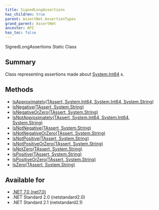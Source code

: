 ```yaml
---
title: SignedLongAssertions
has_children: true
parent: AssertNet.AssertionTypes
grand_parent: AssertNet
ancestor: API
has_toc: false
---
```

SignedLongAssertions Static Class

## Summary
Class representing assertions made about [System.Int64](https://learn.microsoft.com/en-us/dotnet/api/system.int64) s.

## Methods
- [IsApproximately<TAssert>(TAssert, System.Int64, System.Int64, System.String)](m_assertnet_assertiontypes_signedlongassertions_isapproximately__1___0_system_int64_system_int64_system_string_.md)
- [IsNegative<TAssert>(TAssert, System.String)](m_assertnet_assertiontypes_signedlongassertions_isnegative__1___0_system_string_.md)
- [IsNegativeOrZero<TAssert>(TAssert, System.String)](m_assertnet_assertiontypes_signedlongassertions_isnegativeorzero__1___0_system_string_.md)
- [IsNotApproximately<TAssert>(TAssert, System.Int64, System.Int64, System.String)](m_assertnet_assertiontypes_signedlongassertions_isnotapproximately__1___0_system_int64_system_int64_system_string_.md)
- [IsNotNegative<TAssert>(TAssert, System.String)](m_assertnet_assertiontypes_signedlongassertions_isnotnegative__1___0_system_string_.md)
- [IsNotNegativeOrZero<TAssert>(TAssert, System.String)](m_assertnet_assertiontypes_signedlongassertions_isnotnegativeorzero__1___0_system_string_.md)
- [IsNotPositive<TAssert>(TAssert, System.String)](m_assertnet_assertiontypes_signedlongassertions_isnotpositive__1___0_system_string_.md)
- [IsNotPositiveOrZero<TAssert>(TAssert, System.String)](m_assertnet_assertiontypes_signedlongassertions_isnotpositiveorzero__1___0_system_string_.md)
- [IsNotZero<TAssert>(TAssert, System.String)](m_assertnet_assertiontypes_signedlongassertions_isnotzero__1___0_system_string_.md)
- [IsPositive<TAssert>(TAssert, System.String)](m_assertnet_assertiontypes_signedlongassertions_ispositive__1___0_system_string_.md)
- [IsPositiveOrZero<TAssert>(TAssert, System.String)](m_assertnet_assertiontypes_signedlongassertions_ispositiveorzero__1___0_system_string_.md)
- [IsZero<TAssert>(TAssert, System.String)](m_assertnet_assertiontypes_signedlongassertions_iszero__1___0_system_string_.md)

## Available for
- [.NET 7.0 (net7.0)](https://versionsof.net/core/7.0/)
- .NET Standard 2.0 (netstandard2.0)
- .NET Standard 2.1 (netstandard2.1)
